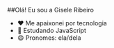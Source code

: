 ##Olá! Eu sou a Gisele Ribeiro

- ❤️ Me apaixonei por tecnologia
- 🌱 Estudando JavaScript
- 😄 Pronomes: ela/dela

